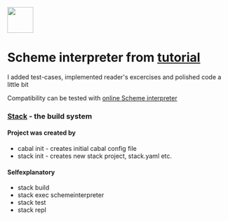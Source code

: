 <a href='http://www.recurse.com' title='Made with love at the Recurse Center'><img src='https://cloud.githubusercontent.com/assets/2883345/11322972/9e553260-910b-11e5-8de9-a5bf00c352ef.png' height='59px'/></a>

# Scheme interpreter from [tutorial](https://en.wikibooks.org/wiki/Write_Yourself_a_Scheme_in_48_Hours)

I added test-cases, implemented reader's excercises and polished code a little bit

Compatibility can be tested with [online Scheme interpreter](https://repl.it/languages/Scheme)

### [Stack](http://haskellstack.org) - the build system
#### Project was created by
* cabal init - creates initial cabal config file
* stack init - creates new stack project, stack.yaml etc.

#### Selfexplanatory
* stack build
* stack exec schemeinterpreter
* stack test
* stack repl 